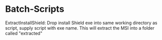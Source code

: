 # Batch-Scripts
ExtractInstallShield: Drop install Shield exe into same working directory as script, supply script with exe name. This will extract the MSI into a folder called "extracted"